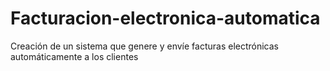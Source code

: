 # Facturacion-electronica-automatica
Creación de un sistema que genere y envíe facturas electrónicas automáticamente a los clientes
